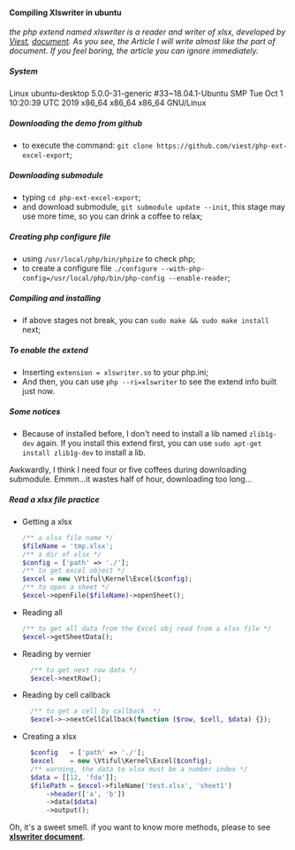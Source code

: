 #### Compiling Xlswriter in ubuntu
*the php extend named xlswriter is a reader and writer of xlsx, developed by [Viest](https://github.com/viest), [document](https://xlswriter-docs.viest.me/zh-cn/). As you see, the Article I will write almost like the part of document. If you feel boring, the article you can ignore immediately.*

##### System
Linux ubuntu-desktop 5.0.0-31-generic #33~18.04.1-Ubuntu SMP Tue Oct 1 10:20:39 UTC 2019 x86_64 x86_64 x86_64 GNU/Linux

##### Downloading the demo from github
- to execute the command: `git clone https://github.com/viest/php-ext-excel-export`;
   
##### Downloading submodule
- typing `cd php-ext-excel-export`;
- and download submodule, `git submodule update --init`, this stage may use more time, so you can drink a coffee to relax;

##### Creating php configure file
- using `/usr/local/php/bin/phpize` to check php;
- to create a configure file `./configure --with-php-config=/usr/local/php/bin/php-config --enable-reader`;
   
##### Compiling and installing
- if above stages not break, you can `sudo make && sudo make install` next;
   
##### To enable the extend
- Inserting `extension = xlswriter.so` to your php.ini;
- And then, you can use `php --ri=xlswriter` to see the extend info built just now.

##### Some notices
- Because of installed before, I don't need to install a lib named `zlib1g-dev` again. If you install this extend first, you can use `sudo apt-get install zlib1g-dev` to install a lib.
   
Awkwardly, I think I need four or five coffees during downloading submodule. Emmm...it wastes half of hour, downloading too long...

##### Read a xlsx file practice
- Getting a xlsx
    ```php
    /** a xlsx file name */
    $fileName = 'tmp.xlsx';
    /** a dir of xlsx */
    $config = ['path' => './'];
    /** to get excel object */
    $excel = new \Vtiful\Kernel\Excel($config);
    /** to open a sheet */
    $excel->openFile($fileName)->openSheet();
    ```
- Reading all
    ```php
    /** to get all data from the Excel obj read from a xlsx file */
    $excel->getSheetData();
    ```
- Reading by vernier
   ```php
     /** to get next row data */
     $excel->nextRow();
   ```
- Reading by cell callback
   ```php
     /** to get a cell by callback  */
     $excel->->nextCellCallback(function ($row, $cell, $data) {});
   ```
- Creating a xlsx
   ```php
     $config   = ['path' => './'];
     $excel    = new \Vtiful\Kernel\Excel($config);
     /** warning, the data to xlsx must be a number index */
     $data = [[12, 'fda']];
     $filePath = $excel->fileName('test.xlsx', 'sheet1')
         ->header(['a', 'b'])
         ->data($data)
         ->output();
   ```
Oh, it's a sweet smell. if you want to know more methods, please to see **[xlswriter document](https://xlswriter-docs.viest.me/)**.